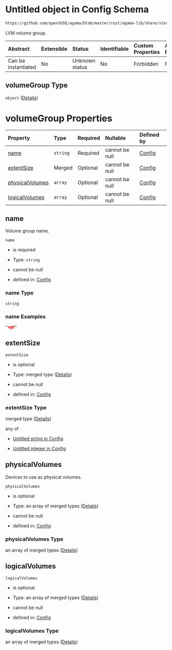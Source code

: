# Untitled object in Config Schema

```txt
https://github.com/openSUSE/agama/blob/master/rust/agama-lib/share/storage.schema.json#/$defs/volumeGroup
```

LVM volume group.

| Abstract            | Extensible | Status         | Identifiable | Custom Properties | Additional Properties | Access Restrictions | Defined In                                                          |
| :------------------ | :--------- | :------------- | :----------- | :---------------- | :-------------------- | :------------------ | :------------------------------------------------------------------ |
| Can be instantiated | No         | Unknown status | No           | Forbidden         | Forbidden             | none                | [storage.schema.json\*](storage.schema.json "open original schema") |

## volumeGroup Type

`object` ([Details](storage-1-defs-volumegroup.md))

# volumeGroup Properties

| Property                            | Type     | Required | Nullable       | Defined by                                                                                                                                                                                                |
| :---------------------------------- | :------- | :------- | :------------- | :-------------------------------------------------------------------------------------------------------------------------------------------------------------------------------------------------------- |
| [name](#name)                       | `string` | Required | cannot be null | [Config](storage-1-defs-volumegroup-properties-name.md "https://github.com/openSUSE/agama/blob/master/rust/agama-lib/share/storage.schema.json#/$defs/volumeGroup/properties/name")                       |
| [extentSize](#extentsize)           | Merged   | Optional | cannot be null | [Config](storage-1-defs-sizevalue.md "https://github.com/openSUSE/agama/blob/master/rust/agama-lib/share/storage.schema.json#/$defs/volumeGroup/properties/extentSize")                                   |
| [physicalVolumes](#physicalvolumes) | `array`  | Optional | cannot be null | [Config](storage-1-defs-volumegroup-properties-physicalvolumes.md "https://github.com/openSUSE/agama/blob/master/rust/agama-lib/share/storage.schema.json#/$defs/volumeGroup/properties/physicalVolumes") |
| [logicalVolumes](#logicalvolumes)   | `array`  | Optional | cannot be null | [Config](storage-1-defs-volumegroup-properties-logicalvolumes.md "https://github.com/openSUSE/agama/blob/master/rust/agama-lib/share/storage.schema.json#/$defs/volumeGroup/properties/logicalVolumes")   |

## name

Volume group name.

`name`

* is required

* Type: `string`

* cannot be null

* defined in: [Config](storage-1-defs-volumegroup-properties-name.md "https://github.com/openSUSE/agama/blob/master/rust/agama-lib/share/storage.schema.json#/$defs/volumeGroup/properties/name")

### name Type

`string`

### name Examples

```json
"vg0"
```

## extentSize



`extentSize`

* is optional

* Type: merged type ([Details](storage-1-defs-sizevalue.md))

* cannot be null

* defined in: [Config](storage-1-defs-sizevalue.md "https://github.com/openSUSE/agama/blob/master/rust/agama-lib/share/storage.schema.json#/$defs/volumeGroup/properties/extentSize")

### extentSize Type

merged type ([Details](storage-1-defs-sizevalue.md))

any of

* [Untitled string in Config](storage-1-defs-sizevalue-anyof-0.md "check type definition")

* [Untitled integer in Config](storage-1-defs-sizevalue-anyof-1.md "check type definition")

## physicalVolumes

Devices to use as physical volumes.

`physicalVolumes`

* is optional

* Type: an array of merged types ([Details](storage-1-defs-physicalvolumeelement.md))

* cannot be null

* defined in: [Config](storage-1-defs-volumegroup-properties-physicalvolumes.md "https://github.com/openSUSE/agama/blob/master/rust/agama-lib/share/storage.schema.json#/$defs/volumeGroup/properties/physicalVolumes")

### physicalVolumes Type

an array of merged types ([Details](storage-1-defs-physicalvolumeelement.md))

## logicalVolumes



`logicalVolumes`

* is optional

* Type: an array of merged types ([Details](storage-1-defs-volumegroup-properties-logicalvolumes-items.md))

* cannot be null

* defined in: [Config](storage-1-defs-volumegroup-properties-logicalvolumes.md "https://github.com/openSUSE/agama/blob/master/rust/agama-lib/share/storage.schema.json#/$defs/volumeGroup/properties/logicalVolumes")

### logicalVolumes Type

an array of merged types ([Details](storage-1-defs-volumegroup-properties-logicalvolumes-items.md))
